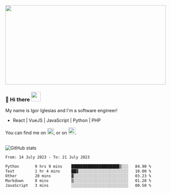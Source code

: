 <img src="https://c.tenor.com/KjVxfRrrncUAAAAd/matrix.gif" width="100%" height="250px">

### 🔭 Hi there <img src="https://raw.githubusercontent.com/MartinHeinz/MartinHeinz/master/wave.gif" width="30px">


My name is Igor Iglesias and I'm a software engineer!
<br>

<ul>
  <li> React | VueJS | JavaScript | Python | PHP </li>
</ul>
You can find me on <a href="https://twitter.com/IgorIglesias5"><img src="https://i.imgur.com/JLLlB5S.png" width="20px"></a>, or on <a href="https://www.linkedin.com/in/igor-iglesias-62478428/"><img src="https://i.imgur.com/PXyIkWx.png" width="22px"></a>.

<br>
<br>

![GitHub stats](https://github-readme-stats.vercel.app/api?username=igoiglesias&show_icons=true&count_private=true&theme=chartreuse-dark&hide_title=true)

<!--START_SECTION:waka-->

```txt
From: 14 July 2023 - To: 21 July 2023

Python       9 hrs 9 mins    █████████████████████▒░░░   84.90 %
Text         1 hr 4 mins     ██▓░░░░░░░░░░░░░░░░░░░░░░   10.00 %
Other        20 mins         ▓░░░░░░░░░░░░░░░░░░░░░░░░   03.23 %
Markdown     8 mins          ▒░░░░░░░░░░░░░░░░░░░░░░░░   01.28 %
JavaScript   3 mins          ░░░░░░░░░░░░░░░░░░░░░░░░░   00.50 %
```

<!--END_SECTION:waka-->
